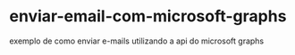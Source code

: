# enviar-email-com-microsoft-graphs
exemplo de como enviar e-mails utilizando a api do microsoft graphs
